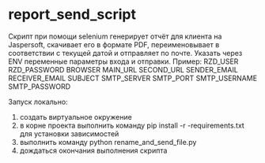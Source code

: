 # report_send_script
Скрипт при помощи selenium генерирует отчёт для клиента на Jaspersoft, скачивает его в формате PDF, переименовывает в соответствии с текущей датой и отправляет по почте.
Указать через ENV переменные параметры входа и отправки.
Пример:
RZD_USER
RZD_PASSWORD
BROWSER
MAIN_URL
SECOND_URL
SENDER_EMAIL
RECEIVER_EMAIL
SUBJECT
SMTP_SERVER
SMTP_PORT
SMTP_USERNAME
SMTP_PASSWORD

Запуск локально:
1) создать виртуальное окружение
2) в корне проекта выполнить команду pip install -r -requirements.txt для установки зависимостей
3) выполнить команду python rename_and_send_file.py
4) дождаться окончания выполнения скрипта

